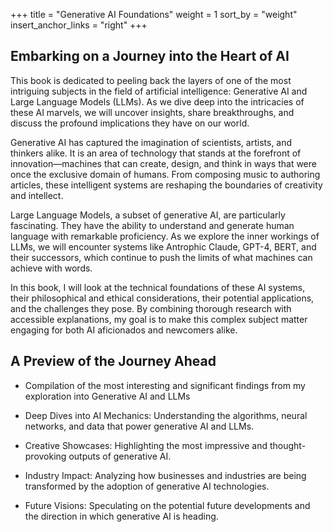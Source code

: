 +++
title = "Generative AI Foundations"
weight = 1
sort_by = "weight"
insert_anchor_links = "right"
+++

## Embarking on a Journey into the Heart of AI

This book is dedicated to peeling back the layers of one of the most intriguing subjects in the field of artificial intelligence: Generative AI and Large Language Models (LLMs). As we dive deep into the intricacies of these AI marvels, we will uncover insights, share breakthroughs, and discuss the profound implications they have on our world.

Generative AI has captured the imagination of scientists, artists, and thinkers alike. It is an area of technology that stands at the forefront of innovation—machines that can create, design, and think in ways that were once the exclusive domain of humans. From composing music to authoring articles, these intelligent systems are reshaping the boundaries of creativity and intellect.

Large Language Models, a subset of generative AI, are particularly fascinating. They have the ability to understand and generate human language with remarkable proficiency. As we explore the inner workings of LLMs, we will encounter systems like Antrophic Claude, GPT-4, BERT, and their successors, which continue to push the limits of what machines can achieve with words.

In this book, I will look at the technical foundations of these AI systems, their philosophical and ethical considerations, their potential applications, and the challenges they pose. By combining thorough research with accessible explanations, my goal is to make this complex subject matter engaging for both AI aficionados and newcomers alike.

## A Preview of the Journey Ahead ##

- Compilation of the most interesting and significant findings from my exploration into Generative AI and LLMs

- Deep Dives into AI Mechanics: Understanding the algorithms, neural networks, and data that power generative AI and LLMs.

- Creative Showcases: Highlighting the most impressive and thought-provoking outputs of generative AI.

- Industry Impact: Analyzing how businesses and industries are being transformed by the adoption of generative AI technologies.

- Future Visions: Speculating on the potential future developments and the direction in which generative AI is heading.
